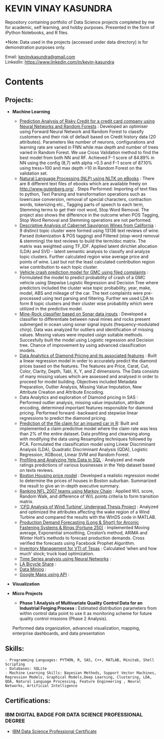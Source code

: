 # KEVIN VINAY KASUNDRA

Repository containing portfolio of Data Science projects completed by me for academic, self learning, and hobby purposes. Presented in the form of iPython Notebooks, and R files. <br> 

*Note: Data used in the projects (accessed under data directory) is for demonstration purposes only.

Email: kevinvkasundra@gmail.com <br>
LinkedIn: https://www.linkedin.com/in/kevin-kasundra


# Contents

## Projects: 
- **Machine Learning**

   - [Prediction Analysis of Risky Credit for a credit card company using Neural Networks and Random Forests](https://github.com/kevinvkasundra/Credit-Risk-Modelling/blob/master/Risky_Credit.ipynb) : Developed an optimiser using Forward Neural Network and Random Forest to classify customers and their risk of default based on Credit history data (20 attributes). Parameters like number of neurons, configurations and learning rate are varied in FNN while max depth and number of trees varied in Random Forest. We use Cross Validation method to find the best model from both NN and RF. Achieved F-1 score of 84.89% in NN using the config (8,7) with alpha =0.3 and F-1 score of 87.10% using tress=100 and max depth =10 in Random Forest on the validation set. 
   - [Natural Language Processing (NLP) using NLTK on eBooks](https://github.com/kevinvkasundra/NLP-using-NLTK-on-Ebooks/blob/master/code.ipynb) : There are 8 different text files of ebooks which are available freely on http://www.gutenberg.org/ . Steps Performed: Importing of text files to python, Text Parsing and transformation operations such as lowercase conversion, removal of special characters, contraction words, tokenizing etc., Tagging parts of speech to each term, Stemming terms to get their root word, Stop Word Removal. The project also shows the difference in the outcome when POS Tagging, Stop Word Removal and Stemming operations are not performed.
   - [Descriptive Analysis of Cabernet Sauvignon Wines from California](https://github.com/kevinvkasundra/Descriptive-Analysis-of-Cabernet-Sauvignon-Wines-from-California/blob/master/TextAnalytics_wine.ipynb) : 9 distinct topic cluster were formed using 13136 text reviews of wine. Parsed (tokenization & POS tagging) and Filtered (stop-word removal & stemming) the text reviews to build the term/doc matrix. The matrix was weighted using TF_IDF. Applied latent dirichlet allocation (LDA) and SVD - latent semantic analysis to classify and analyze topic clusters. Further calculated region wise average price and points of wine. Last but not the least calculated contribution region wise contribution to each topic cluster.
   - [Vehicle crash prediction model for GMC using filed complaints]() : Formulated the model to predict probability of crash of a GMC vehicle using Stepwise Logistic Regression and Decision Tree where predictors included the cluster wise topic probability, year, make, model, ABS and mileage of the car. The text complaints were pre-processed using text parsing and filtering. Further we used LDA to form 8 topic clusters and their cluster wise probability which were utilized in the predictive model.
   - [Mine-Rock classifier based on Sonar data inputs](https://github.com/kevinvkasundra/Naval-Mine-Rock-Classifier/blob/master/MineRock.ipynb) : Developed a classifier to differentiate between naval mines and rocks present submerged in ocean using sonar signal inputs (frequency-modulated chirp). Data was analyzed for outliers and identification of missing values. Missing values were imputed usign suitable methods. Succesfully built the model using Logistic regression and Decision tree. Chance of improvement by using advanced classification models.
   - [Data Analytics of Diamond Pricing and its associated features]() : Built a linear regression model in order to accurately predict the diamond prices based on the features. The features are Price, Carat, Cut, Color, Clarity, Depth, Tabl, X, Y, and Z dimensions. The Data consists of many missing values which are assessed and analysed in order to proceed for model building. Objectives included Metadata Preparation, Outlier Analysis, Missing Value Imputation, New Attribute Creation and Attribute Encoding.
   - Data Analytics and exploration of Diamond pricing in SAS : Performed outlier analysis, missing value imputation, attribute encoding, determined important features responsible for diamond pricing. Performed forward -backward and stepwise linear regressions to predict the diamond pricing.
   - [Prediction of the file claim for an insured car in R](): Built and implemented a claim predictive model where the claim rate was less than 2% of the entire dataset. Data profiling and cleansing along with modifying the data using Resampling techniques followed by PCA. Formulated the classification model using Linear Discriminant Analysis (LDA), Quadratic Discriminant Analysis (QDA), Logistic Regression, XGBoost, Linear SVM and Random Forest.
   - [Profiling and Analyzing Yelp Data in SQL](https://github.com/kevinvkasundra/Profiling-and-Analyzing-Yelp-data-using-SQL) : Analyzed and made ratings predictions of various businesses in the Yelp dataset based on texts reviews.
   - [Boston Housing price model]() : Developed a realistic regression model to determine the prices of houses in Boston suburban. Summarized the result to give an in-depth executive summary.
   - [Ranking NFL 2007 teams using Markov Chain]() : Applied W/L score, Random Walk, and difference of W/L points criteria to form transition matrix. 
   - [‘CFD Analysis of Wind Turbine’, Undergrad Thesis Project]() : Analyzed and optimized the attributes affecting the wake region of a Wind Turbine and compared the results with the WInDS code in MATLAB.
   - [Production Demand Forecasting (Long & Short) for Arconic Fastening Systems & Rings (Fortune 250)]() : Implemented Moving average, Exponential smoothing, Croston’s method, ARIMA and Winter Holt’s methods to forecast production demands. Cross verified the forecasts using Facebook Prophet Algorithm.
   - [Inventory Management for VTI of Texas]() : Calculated ‘when and how much’ stock; truck load optimization.
   - [Time Series analysis using Neural Networks]() : 
   - [LA Bicycle Share]() : 
   - [Data Mining]() : 
   - [Google Maps using API]() : 


- **Visualization**
   
    
- **Micro Projects**
   
    - **Phase 1 Analysis of Multivariate Quality Control Data for an Industrial Forging Process :** Estimated distribution parameters from within control data point to use it as monitoring scheme for future quality control missions (Phase 2 Analysis). 
    
     Performed data organization, advanced visualization, mapping, enterprise dashboards, and data presentation
    
## Skills: 
    - Programming Languages: PYTHON, R, SAS, C++, MATLAB, Minitab, Shell Scripting
    - Databases: SQLite
    - Machine Learning Skills: Bayesian Methods, Support Vector Machines, Regression Models, Graphical Models,Deep Learning, Clustering, LDA, QDA, Natural Language Processing, Feature Engineering , Neural Networks, Artificial Intelligence

## Certifications:

### IBM DIGITAL BADGE FOR DATA SCIENCE PROFESSIONAL DEGREE 

 - [IBM Data Science Professional Certificate]()
    
